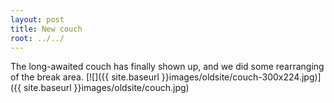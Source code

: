```yaml
---
layout: post
title: New couch
root: ../../
---
```


The long-awaited couch has finally shown up, and we did some rearranging of the break area.
[![]({{ site.baseurl }}images/oldsite/couch-300x224.jpg)]({{ site.baseurl }}images/oldsite/couch.jpg)
